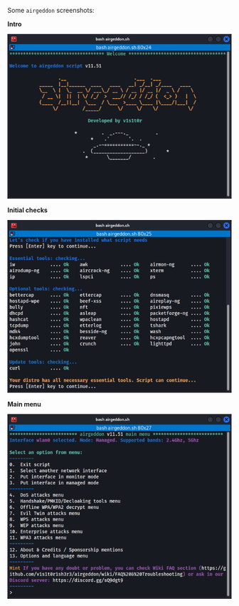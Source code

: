 Some `airgeddon` screenshots:

**Intro**

[![Screenshot1]](https://raw.githubusercontent.com/v1s1t0r1sh3r3/airgeddon/dev/imgs/wiki/airgeddon_scrs1.png)

**Initial checks**

[![Screenshot2]](https://raw.githubusercontent.com/v1s1t0r1sh3r3/airgeddon/dev/imgs/wiki/airgeddon_scrs2.png)

**Main menu**

[![Screenshot3]](https://raw.githubusercontent.com/v1s1t0r1sh3r3/airgeddon/dev/imgs/wiki/airgeddon_scrs3.png)

<!-- Links To Images -->
[Screenshot1]: https://raw.githubusercontent.com/v1s1t0r1sh3r3/airgeddon/dev/imgs/wiki/airgeddon_scrs1.png "Intro"
[Screenshot2]: https://raw.githubusercontent.com/v1s1t0r1sh3r3/airgeddon/dev/imgs/wiki/airgeddon_scrs2.png "Initial checks"
[Screenshot3]: https://raw.githubusercontent.com/v1s1t0r1sh3r3/airgeddon/dev/imgs/wiki/airgeddon_scrs3.png "Main menu"